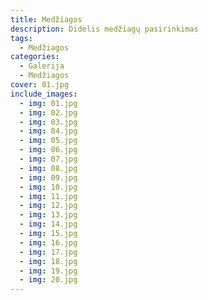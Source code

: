 ```yaml
---
title: Medžiagos
description: Didelis medžiagų pasirinkimas
tags: 
  - Medžiagos
categories:
  - Galerija
  - Medžiagos
cover: 01.jpg
include_images:
  - img: 01.jpg
  - img: 02.jpg
  - img: 03.jpg
  - img: 04.jpg
  - img: 05.jpg
  - img: 06.jpg
  - img: 07.jpg
  - img: 08.jpg
  - img: 09.jpg
  - img: 10.jpg
  - img: 11.jpg
  - img: 12.jpg
  - img: 13.jpg
  - img: 14.jpg
  - img: 15.jpg
  - img: 16.jpg
  - img: 17.jpg
  - img: 18.jpg
  - img: 19.jpg
  - img: 20.jpg
---
```

